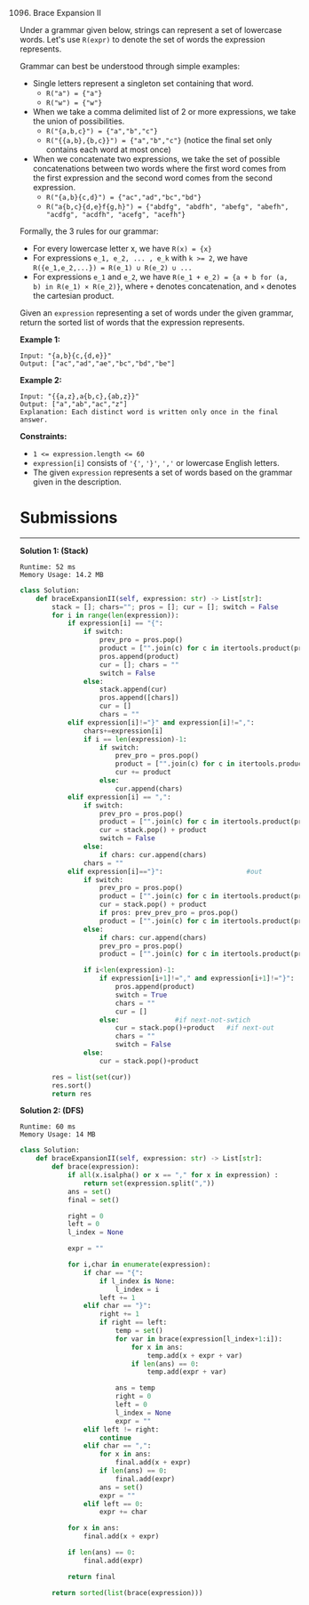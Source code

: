 1096. Brace Expansion II

Under a grammar given below, strings can represent a set of lowercase words.  Let's use `R(expr)` to denote the set of words the expression represents.

Grammar can best be understood through simple examples:

* Single letters represent a singleton set containing that word.
    * `R("a") = {"a"}`
    * `R("w") = {"w"}`
* When we take a comma delimited list of 2 or more expressions, we take the union of possibilities.
    * `R("{a,b,c}") = {"a","b","c"}`
    * `R("{{a,b},{b,c}}") = {"a","b","c"}` (notice the final set only contains each word at most once)
* When we concatenate two expressions, we take the set of possible concatenations between two words where the first word comes from the first expression and the second word comes from the second expression.
    * `R("{a,b}{c,d}") = {"ac","ad","bc","bd"}`
    * `R("a{b,c}{d,e}f{g,h}") = {"abdfg", "abdfh", "abefg", "abefh", "acdfg", "acdfh", "acefg", "acefh"}`

Formally, the 3 rules for our grammar:

* For every lowercase letter x, we have `R(x) = {x}`
* For expressions `e_1, e_2, ... , e_k` with `k >= 2`, we have `R({e_1,e_2,...}) = R(e_1) ∪ R(e_2) ∪ ...`
* For expressions `e_1` and `e_2`, we have `R(e_1 + e_2) = {a + b for (a, b) in R(e_1) × R(e_2)}`, where `+` denotes concatenation, and `×` denotes the cartesian product.

Given an `expression` representing a set of words under the given grammar, return the sorted list of words that the expression represents.

 

**Example 1:**
```
Input: "{a,b}{c,{d,e}}"
Output: ["ac","ad","ae","bc","bd","be"]
```

**Example 2:**
```
Input: "{{a,z},a{b,c},{ab,z}}"
Output: ["a","ab","ac","z"]
Explanation: Each distinct word is written only once in the final answer.
```

**Constraints:**

* `1 <= expression.length <= 60`
* `expression[i]` consists of `'{'`, `'}'`, `','` or lowercase English letters.
* The given `expression` represents a set of words based on the grammar given in the description.

# Submissions
---
**Solution 1: (Stack)**
```
Runtime: 52 ms
Memory Usage: 14.2 MB
```
```python
class Solution:
    def braceExpansionII(self, expression: str) -> List[str]:
        stack = []; chars=""; pros = []; cur = []; switch = False
        for i in range(len(expression)):
            if expression[i] == "{":                     
                if switch:          
                    prev_pro = pros.pop()
                    product = ["".join(c) for c in itertools.product(prev_pro, [chars])] if chars else prev_pro
                    pros.append(product)
                    cur = []; chars = ""
                    switch = False
                else:              
                    stack.append(cur)
                    pros.append([chars])
                    cur = []
                    chars = ""
            elif expression[i]!="}" and expression[i]!=",":
                chars+=expression[i]
                if i == len(expression)-1:
                    if switch:
                        prev_pro = pros.pop()
                        product = ["".join(c) for c in itertools.product(prev_pro, [chars])] if chars else prev_pro
                        cur += product
                    else:
                        cur.append(chars)
            elif expression[i] == ",":
                if switch:
                    prev_pro = pros.pop()
                    product = ["".join(c) for c in itertools.product(prev_pro, [chars])] if chars else prev_pro
                    cur = stack.pop() + product
                    switch = False
                else:
                    if chars: cur.append(chars)
                chars = ""
            elif expression[i]=="}":                     #out
                if switch:
                    prev_pro = pros.pop()
                    product = ["".join(c) for c in itertools.product(prev_pro, [chars])] if prev_pro else [chars]
                    cur = stack.pop() + product
                    if pros: prev_prev_pro = pros.pop()
                    product = ["".join(c) for c in itertools.product(prev_prev_pro, cur)] if prev_prev_pro else cur
                else:
                    if chars: cur.append(chars)
                    prev_pro = pros.pop()
                    product = ["".join(c) for c in itertools.product(prev_pro, cur)] if prev_pro else cur

                if i<len(expression)-1:
                    if expression[i+1]!="," and expression[i+1]!="}":   #if next-switch
                        pros.append(product)
                        switch = True
                        chars = ""
                        cur = []
                    else:              #if next-not-swtich
                        cur = stack.pop()+product   #if next-out
                        chars = ""
                        switch = False
                else:
                    cur = stack.pop()+product

        res = list(set(cur))
        res.sort()
        return res
```

**Solution 2: (DFS)**
```
Runtime: 60 ms
Memory Usage: 14 MB
```
```python
class Solution:
    def braceExpansionII(self, expression: str) -> List[str]:
        def brace(expression):
            if all(x.isalpha() or x == "," for x in expression) :
                return set(expression.split(","))
            ans = set()
            final = set()

            right = 0
            left = 0
            l_index = None

            expr = ""

            for i,char in enumerate(expression):
                if char == "{":
                    if l_index is None:
                        l_index = i
                    left += 1
                elif char == "}":
                    right += 1
                    if right == left:
                        temp = set()
                        for var in brace(expression[l_index+1:i]):     
                            for x in ans:
                                temp.add(x + expr + var)
                            if len(ans) == 0:
                                temp.add(expr + var)

                        ans = temp
                        right = 0
                        left = 0
                        l_index = None
                        expr = ""
                elif left != right:
                    continue
                elif char == ",":
                    for x in ans:
                        final.add(x + expr)
                    if len(ans) == 0:
                        final.add(expr)
                    ans = set()
                    expr = ""
                elif left == 0:
                    expr += char

            for x in ans:
                final.add(x + expr)

            if len(ans) == 0:
                final.add(expr)

            return final

        return sorted(list(brace(expression)))
```